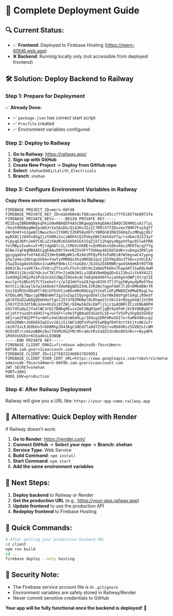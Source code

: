 # 🚀 Complete Deployment Guide

## 🔍 **Current Status:**
- ✅ **Frontend**: Deployed to Firebase Hosting (https://mern-60fd6.web.app)
- ❌ **Backend**: Running locally only (not accessible from deployed frontend)

## 🛠️ **Solution: Deploy Backend to Railway**

### Step 1: Prepare for Deployment

✅ **Already Done:**
- ✅ `package.json` has correct start script
- ✅ `Procfile` created
- ✅ Environment variables configured

### Step 2: Deploy to Railway

1. **Go to Railway**: https://railway.app/
2. **Sign up with GitHub**
3. **Create New Project** → **Deploy from GitHub repo**
4. **Select**: `shehan8461/Lalith_Electricals`
5. **Branch**: `shehan`

### Step 3: Configure Environment Variables in Railway

**Copy these environment variables to Railway:**

```
FIREBASE_PROJECT_ID=mern-60fd6
FIREBASE_PRIVATE_KEY_ID=dab4b8e8cf68caec0ac2d5ccf7f6185f4e0971fe
FIREBASE_PRIVATE_KEY=-----BEGIN PRIVATE KEY-----
MIIEvgIBADANBgkqhkiG9w0BAQEFAASCBKgwggSkAgEAAoIBAQC5DXMdiuXz7lyL
/Xozh9R8NaqMmSpsWS3+IoSAiDG/Q142Kv3Iy1C7RRl5TfZDxzmxYN9R7Fay5qTf
kWrQU4Y+GJgeWJ1Nwuc6xsIYXHM/IZKR58yXKTcYBRDn81MA3S68qZvzMDqgjDb7
wyRX8C1J69Vs0GgZjzYURRiSsczWDhhCQ1Poby6NtCXehOafTq/rsdGmc91SJ3yY
PiAyqG3DPcJe6YC8LuZz5AdRvK5GKkKSGX15qZjkT12hqUyoNgaVV5gu92lwkPAR
YelMByzIvwhxvF+Mjt4gmDlc1L/CMUVcHXBE+sQnMOdxv5dkskGxiMhRTm/q2fYg
BlNeJ1qFAgMBAAECggEAAuO9tYknnRZ5VdFYf3UHwp482Odl6dK+zuDega2R9lym
gpigqa6VefnOfA8iKZ3IW+EmNByWKIcRz661MYQyPb3sPaREzAYW36gvwC47ypng
gYpJyHev26btqo3UG4vYowTyVMR0Qz4hiURKQG1quCjQ5FKpdGnJT5AvcyVdjE4/
z5w2OiGgOeVkUQkn3/wOMkP8HkslCrSoG8V//DJkSIEXKRNM/ge4SK0mKKY9VTXB
Q601C8L+xaVK7As/VVOruZTtxzFLFVuFcGRrHiZa0mUTb6hn7hapdAT31wDQLHwM
BJMkX3j2bjnQChQczvCTKlFh+2jmOb2H1LuJQEAV0wKBgQDvGiI3bu2itk9V41Z1
2eXOHg53RqiMsSPcb3cGX2ZNp2I9UvAcACfmEqU6d40fnxiaV6gVnDWPjXY/qtZE
muclp+5iNbzX57Cf2xebetrz/plQ2m6foaZ4JqpvDIHt3Tl3fqyhWymydpMa5Ykw
KnYCCijBJaylb7wJak0ebtYZHwKBgQDGIXHLIVR2Wx7qgeFGAFJl3O+DMk8DN+7R
Snz3Q1M3SnODo0Tl9OjUTbVU1jeRDvHRoR0UzgZtSnUliOFyMNQ9ZX0MwERygLYw
KfObLmMjTBpvjgEMBBvWHfIgzsnZapIIQyngoQVmlCEwYNkD8dYgOlQ4gLj89edf
gbl6TDuD2wKBgQDmhHuYlgnlZX73f0ZMONel8LRhqm21ttKsI4rNSgyHsWi1VtDH
Lh9JYZCK3dfhNLGzm+8hZoj87ZWjrEEHw5A2bcEWTljSjz1p4QDRlZCizENkADPH
E0I7dIu8pIJfoXlWC3rD1fBNbqREuieZmFZNgR3pmTjqBt9y9FmFjbY8YQKBgQCY
oCjdttYuunDta5HS7+qJh5GF+lo9e3fgB8aOX3GaVSL5E+u+TVSSPy5hpQd3GhEU
UE1rum3fAQ2PFYu+AHlutmCHUxEnN5mhLp/3Oduq1DRFHRoXXI7o+XaM6V86ucq2
zK5U2RWk+JU8hE6IqGIvv18ji511WCSdQPxVhqYOIwKBgFD4Y9sttktjtvAKJu7r
cmiR72xLEJK8bUvS+bD8MnpJD43KgCd0EdZTa9d7ZtD2rvoRb8XRszSUVBZxIcWM
N20zQT/cs6GzwBBHjBulf4VMzOGZ+M/8hraHvtRiVaQZS3n4Do8XSnRc++8yyQPk
iM1KVoUGEo+6CEa4miLEUNQW
-----END PRIVATE KEY-----
FIREBASE_CLIENT_EMAIL=firebase-adminsdk-fbsvc@mern-60fd6.iam.gserviceaccount.com
FIREBASE_CLIENT_ID=112758232468617659951
FIREBASE_CLIENT_X509_CERT_URL=https://www.googleapis.com/robot/v1/metadata/x509/firebase-adminsdk-fbsvc%40mern-60fd6.iam.gserviceaccount.com
JWT_SECRET=shehan
PORT=3001
NODE_ENV=production
```

### Step 4: After Railway Deployment

Railway will give you a URL like: `https://your-app-name.railway.app`

## 🔧 **Alternative: Quick Deploy with Render**

If Railway doesn't work:

1. **Go to Render**: https://render.com/
2. **Connect GitHub** → **Select your repo** → **Branch: shehan**
3. **Service Type**: Web Service
4. **Build Command**: `npm install`
5. **Start Command**: `npm start`
6. **Add the same environment variables**

## 🎯 **Next Steps:**

1. **Deploy backend** to Railway or Render
2. **Get the production URL** (e.g., https://your-app.railway.app)
3. **Update frontend** to use the production API
4. **Redeploy frontend** to Firebase Hosting

## 📱 **Quick Commands:**

```bash
# After getting your production backend URL
cd client
npm run build
cd ..
firebase deploy --only hosting
```

## 🔐 **Security Note:**

- The Firebase service account file is in `.gitignore`
- Environment variables are safely stored in Railway/Render
- Never commit sensitive credentials to GitHub

**Your app will be fully functional once the backend is deployed!** 🚀
